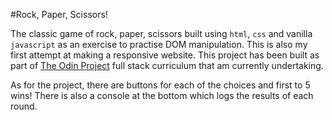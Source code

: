 #Rock, Paper, Scissors!

The classic game of rock, paper, scissors built using `html`, `css` and vanilla `javascript` as an exercise to practise DOM manipulation. This is also my first attempt at making a responsive website. This project has been built as part of [The Odin Project](https://theodinproject.com/home) full stack curriculum that am currently undertaking.

As for the project, there are buttons for each of the choices and first to 5 wins! There is also a console at the bottom which logs the results of each round.
